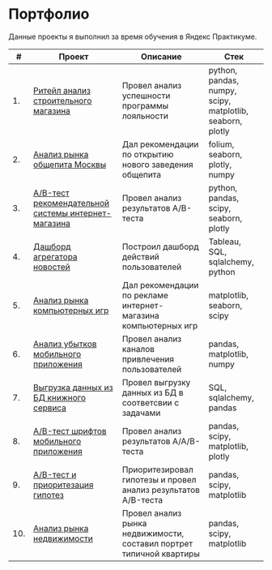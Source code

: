 # Портфолио

Данные проекты я выполнил за время обучения в Яндекс Практикуме.

| #    | Проект                | Описание                                                     | Стек                                                         |
| ---- | ------------------------------------------------------------ | ------------------------------------------------------------ | ------------------------------------------------------------ |
| 1.   | [Ритейл анализ строительного магазина](https://github.com/mechfil/Portfolio/tree/main/Building%20materials%20store) | Провел анализ успешности программы лояльности | python, pandas, numpy, scipy, matplotlib, seaborn, plotly       |
| 2.   | [Анализ рынка общепита Москвы](https://github.com/mechfil/Portfolio/tree/main/Catering%20in%20Moscow) | Дал рекомендации по открытию нового заведения общепита | folium, seaborn, plotly, numpy |
| 3.   | [A/B-тест рекомендательной системы интернет-магазина](https://github.com/mechfil/Portfolio/tree/main/AB-test%20online%20store) | Провел анализ результатов A/B-теста             | python, pandas, scipy, seaborn, plotly |
| 4.   | [Дашборд агрегатора новостей](https://github.com/mechfil/Portfolio/tree/main/Yandex%20Zen%20dashboard) | Построил дашборд действий пользователей            | Tableau, SQL, sqlalchemy, python |
| 5.   | [Анализ рынка компьютерных игр](https://github.com/mechfil/Portfolio/tree/main/%D0%A1omputer%20games%20market) | Дал рекомендации по рекламе интернет-магазина компьютерных игр            | matplotlib, seaborn, scipy |
| 6.   | [Анализ убытков мобильного приложения](https://github.com/mechfil/Portfolio/tree/main/Mobile%20app%20analysis) | Провел анализ каналов привлечения пользователей            | pandas, matplotlib, numpy |
| 7.   | [Выгрузка данных из БД книжного сервиса](https://github.com/mechfil/Portfolio/tree/main/Book%20service%20database) | Провел выгрузку данных из БД в соответсвии с задачами           | SQL, sqlalchemy, pandas |
| 8.   | [A/B-тест шрифтов мобильного приложения](https://github.com/mechfil/Portfolio/tree/main/AB-test%20mobile%20application) | Провел анализ результатов A/A/B-теста          | pandas, scipy, matplotlib, plotly |
| 9.   | [A/B-тест и приоритезация гипотез](https://github.com/mechfil/Portfolio/tree/main/AB-test%20online%20store%20-%202) | Приоритезировал гипотезы и провел анализ результатов A/B-теста         | pandas, scipy, matplotlib |
| 10.   | [Анализ рынка недвижимости](https://github.com/mechfil/Portfolio/tree/main/Real%20estate%20market) | Провел анализ рынка недвижимости, составил портрет типичной квартиры    | pandas, scipy, matplotlib |